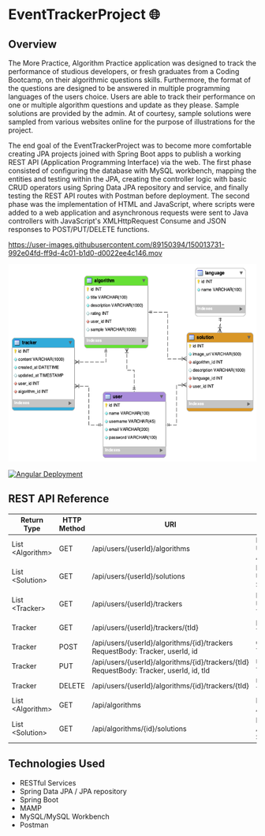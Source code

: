 # EventTrackerProject 🌐

## Overview
The More Practice, Algorithm Practice application was designed to track the performance of studious developers, or fresh graduates from a Coding Bootcamp, on their algorithmic questions skills. Furthermore, the format of the questions are designed to be answered in multiple programming languages of the users choice. Users are able to track their performance on one or multiple algorithm questions and update as they please. Sample solutions are provided by the admin. At of courtesy, sample solutions were sampled from various websites online for the purpose of illustrations for the project.

The end goal of the EventTrackerProject was to become more comfortable creating JPA projects joined with Spring Boot apps to publish a working REST API (Application Programming Interface) via the web. The first phase consisted of configuring the database with MySQL workbench, mapping the entities and testing within the JPA, creating the controller logic with basic CRUD operators using Spring Data JPA repository and service, and finally testing the REST API routes with Postman before deployment. The second phase was the implementation of HTML and JavaScript, where scripts were added to a web application and asynchronous requests were sent to Java controllers with JavaScript's XMLHttpRequest Consume and JSON responses to POST/PUT/DELETE functions. 


https://user-images.githubusercontent.com/89150394/150013731-992e04fd-ff9d-4c01-b1d0-d0022ee4c146.mov




<img height="400" width="580" src="https://github.com/ai24m/EventTrackerProject/blob/main/DB/algorithmpracticedbschema.png"/>


[![Angular Deployment](https://user-images.githubusercontent.com/89150394/150855498-06fb047f-d7f9-4f64-a65e-9c613ccaaa73.png)](http://3.22.135.135:8080/MorePractice/#/home)


## REST API Reference
| Return Type      | HTTP Method | URI                  | Purpose            |
|------------------|-------------|----------------------|----------------------------------|
| List \<Algorithm\>            | GET         | /api/users/{userId}/algorithms  |        Retrieve User Algorithms      |
| List \<Solution\>            | GET         | /api/users/{userId}/solutions  |        Retrieve User Solutions      |
| List \<Tracker\>            | GET         | /api/users/{userId}/trackers  |         Retrieve User Trackers      |
| Tracker            | GET         | /api/users/{userId}/trackers/{tId}  |         Retrieve a Tracker      |
| Tracker            | POST         | /api/users/{userId}/algorithms/{id}/trackers  <br> RequestBody: Tracker, userId, id  |   Create Tracker     |
| Tracker            | PUT         | /api/users/{userId}/algorithms/{id}/trackers/{tId}  <br> RequestBody: Tracker, userId, id, tId  |    Update Tracker     |
| Tracker            | DELETE         | /api/users/{userId}/algorithms/{id}/trackers/{tId}  |        Update Tracker      |
| List \<Algorithm\>            | GET         | /api/algorithms |           Retrieve Algorithms      |
| List \<Solution\>             | GET       | /api/algorithms/{id}/solutions |   Retrieve Algorithm Solutions     |




## Technologies Used
* RESTful Services
* Spring Data JPA / JPA repository
* Spring Boot
* MAMP
* MySQL/MySQL Workbench
* Postman 
